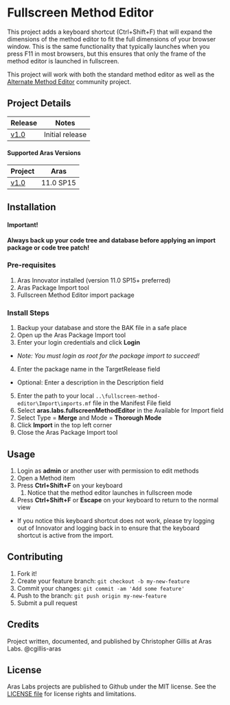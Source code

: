 # Fullscreen Method Editor

This project adds a keyboard shortcut (Ctrl+Shift+F) that will expand the dimensions of the method editor to fit the full dimensions of your browser window. This is the same functionality that typically launches when you press F11 in most browsers, but this ensures that only the frame of the method editor is launched in fullscreen.

This project will work with both the standard method editor as well as the [Alternate Method Editor](https://github.com/ArasLabs/Alternate-Method-Editor) community project.

## Project Details

Release | Notes
--------|--------
[v1.0](https://github.com/ArasLabs/fullscreen-method-editor/releases/tag/v1.0) | Initial release

#### Supported Aras Versions

Project | Aras
--------|------
[v1.0](https://github.com/ArasLabs/fullscreen-method-editor/releases/tag/v1.0) | 11.0 SP15

## Installation

#### Important!
**Always back up your code tree and database before applying an import package or code tree patch!**

### Pre-requisites

1. Aras Innovator installed (version 11.0 SP15+ preferred)
2. Aras Package Import tool
3. Fullscreen Method Editor import package

### Install Steps

1. Backup your database and store the BAK file in a safe place
2. Open up the Aras Package Import tool
3. Enter your login credentials and click **Login**
  * _Note: You must login as root for the package import to succeed!_
4. Enter the package name in the TargetRelease field
  * Optional: Enter a description in the Description field
5. Enter the path to your local `..\fullscreen-method-editor\Import\imports.mf` file in the Manifest File field
6. Select **aras.labs.fullscreenMethodEditor** in the Available for Import field
7. Select Type = **Merge** and Mode = **Thorough Mode**
8. Click **Import** in the top left corner
9. Close the Aras Package Import tool

## Usage

1. Login as **admin** or another user with permission to edit methods
2. Open a Method item
3. Press **Ctrl+Shift+F** on your keyboard
   1. Notice that the method editor launches in fullscreen mode
4. Press **Ctrl+Shift+F** or **Escape** on your keyboard to return to the normal view

* If you notice this keyboard shortcut does not work, please try logging out of Innovator and logging back in to ensure that the keyboard shortcut is active from the import.

## Contributing

1. Fork it!
2. Create your feature branch: `git checkout -b my-new-feature`
3. Commit your changes: `git commit -am 'Add some feature'`
4. Push to the branch: `git push origin my-new-feature`
5. Submit a pull request

## Credits

Project written, documented, and published by Christopher Gillis at Aras Labs. @cgillis-aras

## License

Aras Labs projects are published to Github under the MIT license. See the [LICENSE file](./LICENSE.md) for license rights and limitations.